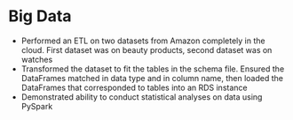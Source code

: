 # Big Data
<ul>
  <li> Performed an ETL on two datasets from Amazon completely in the cloud.  First dataset was on beauty products, second dataset was on watches</li>
  <li> Transformed the dataset to fit the tables in the schema file. Ensured the DataFrames matched in data type and in column name, then loaded the DataFrames that corresponded to tables into an RDS instance</li>
  <li> Demonstrated ability to conduct statistical analyses on data using PySpark</li><br>
  </ul>
  
#

  
  
  
  
